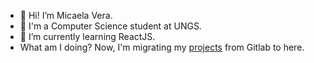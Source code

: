 - 👋 Hi! I’m Micaela Vera. 
- 🏫 I'm a Computer Science student at UNGS.
- 🌱 I’m currently learning ReactJS.
- What am I doing? Now, I'm migrating my [projects](https://gitlab.com/micaelavera) from Gitlab to here.
